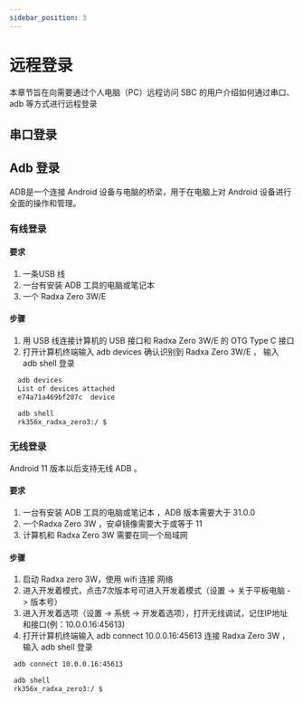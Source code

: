 ```yaml
---
sidebar_position: 3
---
```


# 远程登录

本章节旨在向需要通过个人电脑（PC）远程访问 SBC 的用户介绍如何通过串口、adb 等方式进行远程登录

## 串口登录

## Adb 登录

ADB是一个连接 Android 设备与电脑的桥梁，用于在电脑上对 Android 设备进行全面的操作和管理。

### 有线登录

#### 要求

1. 一条USB 线
2. 一台有安装 ADB 工具的电脑或笔记本
3. 一个 Radxa Zero 3W/E

#### 步骤

1. 用 USB 线连接计算机的 USB 接口和 Radxa Zero 3W/E 的 OTG Type C 接口
2. 打开计算机终端输入 adb devices 确认识别到 Radxa Zero 3W/E ，
   输入 adb shell 登录

```bash
  adb devices
  List of devices attached
  e74a71a469bf207c	device

  adb shell
  rk356x_radxa_zero3:/ $
```

### 无线登录

Android 11 版本以后支持无线 ADB 。

#### 要求

1. 一台有安装 ADB 工具的电脑或笔记本 ，ADB 版本需要大于 31.0.0
2. 一个Radxa Zero 3W ，安卓镜像需要大于或等于 11
3. 计算机和 Radxa Zero 3W 需要在同一个局域网

#### 步骤

1. 启动 Radxa zero 3W，使用 wifi 连接 网络
2. 进入开发着模式，点击7次版本号可进入开发着模式（设置 -> 关于平板电脑 -> 版本号）
3. 进入开发着选项（设置 -> 系统 -> 开发着选项），打开无线调试，记住IP地址和接口(例：10.0.0.16:45613)
4. 打开计算机终端输入 adb connect 10.0.0.16:45613 连接 Radxa Zero 3W ，输入 adb shell 登录

```bash
 adb connect 10.0.0.16:45613

 adb shell
 rk356x_radxa_zero3:/ $

```
